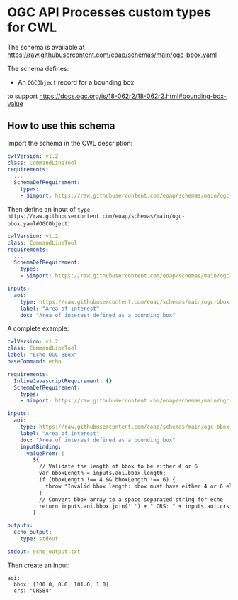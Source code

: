 # OGC API Processes custom types for CWL

The schema is available at https://raw.githubusercontent.com/eoap/schemas/main/ogc-bbox.yaml

The schema defines: 

- An `OGCObject` record for a bounding box

to support https://docs.ogc.org/is/18-062r2/18-062r2.html#bounding-box-value

## How to use this schema

Import the schema in the CWL description:

```yaml
cwlVersion: v1.2
class: CommandLineTool
requirements:
  ...
  SchemaDefRequirement:
    types:
    - $import: https://raw.githubusercontent.com/eoap/schemas/main/ogc-bbox.yaml
```

Then define an input of `type` `https://raw.githubusercontent.com/eoap/schemas/main/ogc-bbox.yaml#OGCObject`:

```yaml
cwlVersion: v1.2
class: CommandLineTool
requirements:
  ...
  SchemaDefRequirement:
    types:
    - $import: https://raw.githubusercontent.com/eoap/schemas/main/ogc-bbox.yaml

inputs:
  aoi:
    type: https://raw.githubusercontent.com/eoap/schemas/main/ogc-bbox.yaml#OGCObject
    label: "Area of interest"
    doc: "Area of interest defined as a bounding box"
```

A complete example:

```yaml
cwlVersion: v1.2
class: CommandLineTool
label: "Echo OGC BBox"
baseCommand: echo

requirements:
  InlineJavascriptRequirement: {}
  SchemaDefRequirement:
    types:
    - $import: https://raw.githubusercontent.com/eoap/schemas/main/ogc-bbox.yaml

inputs:
  aoi:
    type: https://raw.githubusercontent.com/eoap/schemas/main/ogc-bbox.yaml#OGCObject
    label: "Area of interest"
    doc: "Area of interest defined as a bounding box"
    inputBinding:
      valueFrom: |
        ${
          // Validate the length of bbox to be either 4 or 6
          var bboxLength = inputs.aoi.bbox.length;
          if (bboxLength !== 4 && bboxLength !== 6) {
            throw "Invalid bbox length: bbox must have either 4 or 6 elements.";
          }
          // Convert bbox array to a space-separated string for echo
          return inputs.aoi.bbox.join(' ') + " CRS: " + inputs.aoi.crs;
        }

outputs:
  echo_output:
    type: stdout

stdout: echo_output.txt
```

Then create an input: 

```
aoi:
  bbox: [100.0, 0.0, 101.0, 1.0]
  crs: "CRS84"
```
